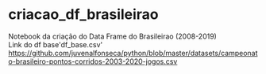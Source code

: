 # criacao_df_brasileirao
Notebook da criação do Data Frame do Brasileirao (2008-2019) <br>
Link do df base'df_base.csv'
https://github.com/juvenalfonseca/python/blob/master/datasets/campeonato-brasileiro-pontos-corridos-2003-2020-jogos.csv
